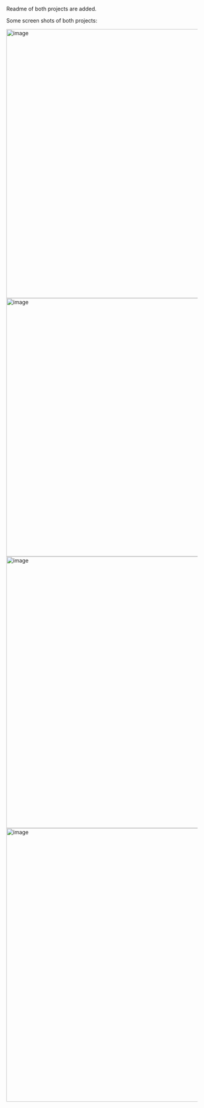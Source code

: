 Readme of both projects are added.

Some screen shots of both projects:

<img width="1183" height="707" alt="image" src="https://github.com/user-attachments/assets/46fd0cad-3d66-4fa8-a8b5-2b336d25eedc" />

<img width="1182" height="679" alt="image" src="https://github.com/user-attachments/assets/e0b3c794-3d4e-4a26-aa16-e09682f3e5e5" />

<img width="1148" height="714" alt="image" src="https://github.com/user-attachments/assets/dfd71fe2-7d3e-43fa-8882-7c24202534e9" />

<img width="1329" height="719" alt="image" src="https://github.com/user-attachments/assets/de0922f5-f2b4-4f3c-83ee-766ad5b56309" />



